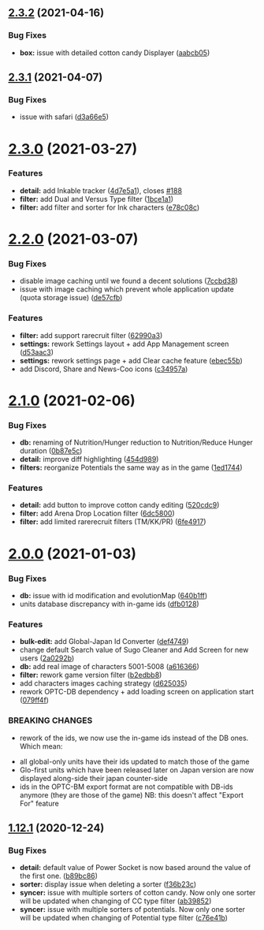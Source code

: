 ## [2.3.2](https://github.com/Nagarian/optc-box-manager/compare/v2.3.1...v2.3.2) (2021-04-16)


### Bug Fixes

* **box:** issue with detailed cotton candy Displayer ([aabcb05](https://github.com/Nagarian/optc-box-manager/commit/aabcb0538f17d60ece4b74b224e87d1f97af8b5d))



## [2.3.1](https://github.com/Nagarian/optc-box-manager/compare/v2.3.0...v2.3.1) (2021-04-07)


### Bug Fixes

* issue with safari ([d3a66e5](https://github.com/Nagarian/optc-box-manager/commit/d3a66e59cbeafb8519f1fbda177f2760f125a44d))



# [2.3.0](https://github.com/Nagarian/optc-box-manager/compare/v2.2.0...v2.3.0) (2021-03-27)


### Features

* **detail:** add Inkable tracker ([4d7e5a1](https://github.com/Nagarian/optc-box-manager/commit/4d7e5a155b8a979768f3ed81e2eb195fc9e8bdd5)), closes [#188](https://github.com/Nagarian/optc-box-manager/issues/188)
* **filter:** add Dual and Versus Type filter ([1bce1a1](https://github.com/Nagarian/optc-box-manager/commit/1bce1a11ba0daa32587f1eaa84e992ce93e22a11))
* **filter:** add filter and sorter for Ink characters ([e78c08c](https://github.com/Nagarian/optc-box-manager/commit/e78c08cb3a10da7e6e377dcbebbede9fab7de334))



# [2.2.0](https://github.com/Nagarian/optc-box-manager/compare/v2.1.0...v2.2.0) (2021-03-07)


### Bug Fixes

* disable image caching until we found a decent solutions ([7ccbd38](https://github.com/Nagarian/optc-box-manager/commit/7ccbd38cdd088ded31d89de085fc5780a330eb0c))
* issue with image caching which prevent whole application update (quota storage issue) ([de57cfb](https://github.com/Nagarian/optc-box-manager/commit/de57cfb57c6fd7c037c8ffeb0c72c4800b7b9f6f))


### Features

* **filter:** add support rarecruit filter ([62990a3](https://github.com/Nagarian/optc-box-manager/commit/62990a33e25f7972e22419084a36e2842a86738e))
* **settings:** rework Settings layout + add App Management screen ([d53aac3](https://github.com/Nagarian/optc-box-manager/commit/d53aac36417c53f1c8c86f01985c70882d77e459))
* **settings:** rework settings page + add Clear cache feature ([ebec55b](https://github.com/Nagarian/optc-box-manager/commit/ebec55b30d611be17427a3aa0e5e82a2a4e5cb75))
* add Discord, Share and News-Coo icons ([c34957a](https://github.com/Nagarian/optc-box-manager/commit/c34957a20bd1e5421fcaf1cbc2c876e5d26950e2))



# [2.1.0](https://github.com/Nagarian/optc-box-manager/compare/v2.0.0...v2.1.0) (2021-02-06)


### Bug Fixes

* **db:** renaming of Nutrition/Hunger reduction to Nutrition/Reduce Hunger duration ([0b87e5c](https://github.com/Nagarian/optc-box-manager/commit/0b87e5c0668aaa7baec913a88369b09fe44770dd))
* **detail:** improve diff highlighting ([454d989](https://github.com/Nagarian/optc-box-manager/commit/454d9898dcea5107a9bb4d6fc7d67fcc830f9dbf))
* **filters:** reorganize Potentials the same way as in the game ([1ed1744](https://github.com/Nagarian/optc-box-manager/commit/1ed1744ad0f44878320f06de60eed9a85b82c238))


### Features

* **detail:** add button to improve cotton candy editing ([520cdc9](https://github.com/Nagarian/optc-box-manager/commit/520cdc98e7e91e84892e5f20b3cc10d28a4b217e))
* **filter:** add Arena Drop Location filter ([6dc5800](https://github.com/Nagarian/optc-box-manager/commit/6dc5800eea691bbf17e24a0c2851277dffc2ece1))
* **filter:** add limited rarerecruit filters (TM/KK/PR) ([6fe4917](https://github.com/Nagarian/optc-box-manager/commit/6fe4917052fcbcf7fc8b5570f009e551082eb31b))



# [2.0.0](https://github.com/Nagarian/optc-box-manager/compare/v1.12.1...v2.0.0) (2021-01-03)


### Bug Fixes

* **db:** issue with id modification and evolutionMap ([640b1ff](https://github.com/Nagarian/optc-box-manager/commit/640b1ff75fc6d203a3b6e562025711791fc9c91d))
* units database discrepancy with in-game ids ([dfb0128](https://github.com/Nagarian/optc-box-manager/commit/dfb01289253f8d89d2a7d267f7e26193226220ef))


### Features

* **bulk-edit:** add Global-Japan Id Converter ([def4749](https://github.com/Nagarian/optc-box-manager/commit/def47495a7f5b150929ca140dd8bc8bc4c7d5175))
* change default Search value of Sugo Cleaner and Add Screen for new users ([2a0292b](https://github.com/Nagarian/optc-box-manager/commit/2a0292b0697a691f94bbec3b45a64c34a429840f))
* **db:** add real image of characters 5001-5008 ([a616366](https://github.com/Nagarian/optc-box-manager/commit/a616366d39f85ebb3c7e34b035bb03ef9edbe07b))
* **filter:** rework game version filter ([b2edbb8](https://github.com/Nagarian/optc-box-manager/commit/b2edbb847de8c78f1d3a1aab16a31688e482d92b))
* add characters images caching strategy ([d625035](https://github.com/Nagarian/optc-box-manager/commit/d62503532a46ac54269d73952a27b558dba0c88f))
* rework OPTC-DB dependency + add loading screen on application start ([079ff4f](https://github.com/Nagarian/optc-box-manager/commit/079ff4fd1f53a86bedad48b8177223107da6d2f1))


### BREAKING CHANGES

* rework of the ids, we now use the in-game ids instead of the DB ones. Which mean:

- all global-only units have their ids updated to match those of the game
- Glo-first units which have been released later on Japan version are now displayed along-side their japan counter-side
- ids in the OPTC-BM export format are not compatible with DB-ids anymore (they are those of the game) NB: this doesn't affect "Export For" feature



## [1.12.1](https://github.com/Nagarian/optc-box-manager/compare/v1.12.0...v1.12.1) (2020-12-24)


### Bug Fixes

* **detail:** default value of Power Socket is now based around the value of the first one. ([b89bc86](https://github.com/Nagarian/optc-box-manager/commit/b89bc86b19658351370af0792c06384c97f3c074))
* **sorter:** display issue when deleting a sorter ([f36b23c](https://github.com/Nagarian/optc-box-manager/commit/f36b23c80539181df677fc6e2165cf95363f132f))
* **syncer:** issue with multiple sorters of cotton candy. Now only one sorter will be updated when changing of CC type filter ([ab39852](https://github.com/Nagarian/optc-box-manager/commit/ab398529af9ed7f736d1cc7f1b3e8d7274651101))
* **syncer:** issue with multiple sorters of potentials. Now only one sorter will be updated when changing of Potential type filter ([c76e41b](https://github.com/Nagarian/optc-box-manager/commit/c76e41b687ed2225533155a80879084a37e393aa))



